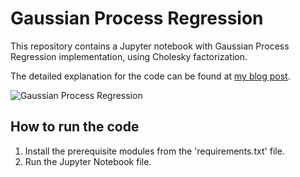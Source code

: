 # Gaussian Process Regression

This repository contains a Jupyter notebook with Gaussian Process Regression implementation, using Cholesky factorization.

The detailed explanation for the code can be found at [my blog post](https://paperthatiread.com/index.php/2023/12/25/introduction-to-gaussian-processes/).

![Gaussian Process Regression](figures/fig.png)

## How to run the code

1) Install the prerequisite modules from the 'requirements.txt' file.
2) Run the Jupyter Notebook file.